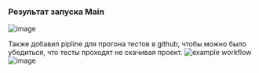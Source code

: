 ### Результат запуска Main
![image](https://github.com/user-attachments/assets/31417a5e-29dc-4f6f-9abc-19ead321ad56)

Также добавил pipline для прогона тестов в github, чтобы можно было убедиться, что тесты проходят не скачивая проект.
![example workflow](https://github.com/lilxtent/PaytureTestTask/actions/workflows/dotnet-desktop.yml/badge.svg)
![image](https://github.com/user-attachments/assets/7045b770-09b9-4094-a011-7cbba6ca31e2)
